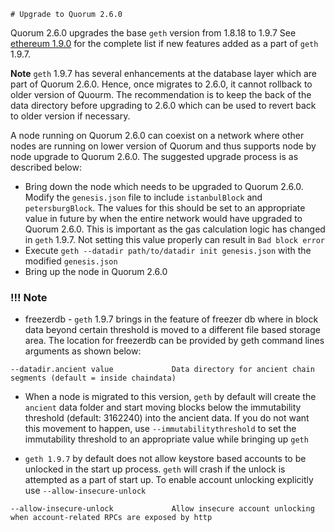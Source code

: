     # Upgrade to Quorum 2.6.0

Quorum 2.6.0 upgrades the base `geth` version from 1.8.18 to 1.9.7 
See [ethereum 1.9.0](https://blog.ethereum.org/2019/07/10/geth-v1-9-0/) for the complete list if new features added as a part of `geth` 1.9.7. 

**Note**  `geth` 1.9.7 has several enhancements at the database layer which are part of Quorum 2.6.0. Hence, once migrates to 2.6.0, it cannot rollback to older version of Quourm. The recommendation is to keep the back of the data directory before upgrading to 2.6.0 which can be used to revert back to older version if necessary. 

A node running on Quorum 2.6.0 can coexist on a network where other nodes are running on lower version of Quorum and thus supports node by node upgrade to Quorum 2.6.0. The suggested upgrade process is as described below:
* Bring down the node which needs to be upgraded to Quorum 2.6.0. Modify the `genesis.json` file to include `istanbulBlock` and `petersburgBlock`. The values for this should be set to an appropriate value in future by when the entire network would have upgraded to Quorum 2.6.0. This is important as the gas calculation logic has changed in `geth` 1.9.7. Not setting this value properly can result in `Bad block error`
* Execute `geth --datadir path/to/datadir init genesis.json` with the modified `genesis.json`
* Bring up the node in Quorum 2.6.0

### !!! Note
* freezerdb - `geth` 1.9.7 brings in the feature of freezer db where in block data beyond certain threshold is moved to a different file based storage area. The location for freezerdb can be provided by geth command lines arguments as shown below:
```
--datadir.ancient value             Data directory for ancient chain segments (default = inside chaindata)
```

* When a node is migrated to this version, `geth` by default will create the `ancient` data folder and start moving blocks below the immutability threshold (default: 3162240) into the ancient data. If you do not want this movement to happen, use `--immutabilitythreshold` to set the immutability threshold to an appropriate value while bringing up `geth`

* `geth 1.9.7` by default does not allow keystore based accounts to be unlocked in the start up process. `geth` will crash if the unlock is attempted as a part of start up. To enable account unlocking explicitly use `--allow-insecure-unlock`
```
--allow-insecure-unlock             Allow insecure account unlocking when account-related RPCs are exposed by http
```
